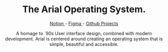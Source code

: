 <div align="center">
<h1>The Arial Operating System.</h1>
<p align="center">
    <a href="https://spiky-morocco-d93.notion.site/Arial-Development-4bc9666c1b3741198fc7c4b11ca0fc61">
        Notion
    </a>
    - 
    <a href="https://www.figma.com/file/vBQiMkgFKpPxikPEEjg7AL/Arial-Design?node-id=0%3A1">
        Figma 
    </a>
    - 
    <a href="https://github.com/orgs/arialos/projects/1">
        Github Projects 
    </a>
</p>
<p>A homage to `90s User interface design, combined with modern development. Arial is centered around creating an operating system that is simple, beautiful and accessible.</p>
</div>
